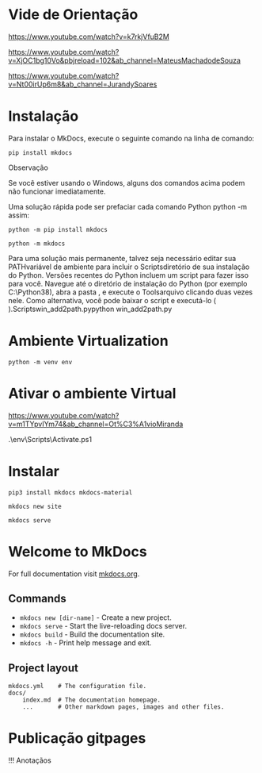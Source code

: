 # Vide de Orientação 

https://www.youtube.com/watch?v=k7rkjVfuB2M

https://www.youtube.com/watch?v=XjOC1bg10Vo&pbjreload=102&ab_channel=MateusMachadodeSouza

https://www.youtube.com/watch?v=Nt00irUp6m8&ab_channel=JurandySoares

# Instalação
Para instalar o MkDocs, execute o seguinte comando na linha de comando:

```
pip install mkdocs
```

Observação

Se você estiver usando o Windows, alguns dos comandos acima podem não funcionar imediatamente.

Uma solução rápida pode ser prefaciar cada comando Python python -m assim:
```
python -m pip install mkdocs
```
```
python -m mkdocs
```
Para uma solução mais permanente, talvez seja necessário editar sua PATHvariável de ambiente para incluir o Scriptsdiretório de sua instalação do Python. Versões recentes do Python incluem um script para fazer isso para você. Navegue até o diretório de instalação do Python (por exemplo C:\Python38\), abra a pasta , e execute o Toolsarquivo clicando duas vezes nele. Como alternativa, você pode baixar o script e executá-lo ( ).Scriptswin_add2path.pypython win_add2path.py

# Ambiente Virtualization

```
python -m venv env
```

# Ativar  o ambiente Virtual

https://www.youtube.com/watch?v=m1TYpvIYm74&ab_channel=Ot%C3%A1vioMiranda


.\env\Scripts\Activate.ps1

# Instalar 
```
pip3 install mkdocs mkdocs-material
```
```
mkdocs new site
```
```
mkdocs serve
```


# Welcome to MkDocs

For full documentation visit [mkdocs.org](https://www.mkdocs.org).

## Commands

* `mkdocs new [dir-name]` - Create a new project.
* `mkdocs serve` - Start the live-reloading docs server.
* `mkdocs build` - Build the documentation site.
* `mkdocs -h` - Print help message and exit.

## Project layout

    mkdocs.yml    # The configuration file.
    docs/
        index.md  # The documentation homepage.
        ...       # Other markdown pages, images and other files.



# Publicação gitpages

!!! Anotaçãos









